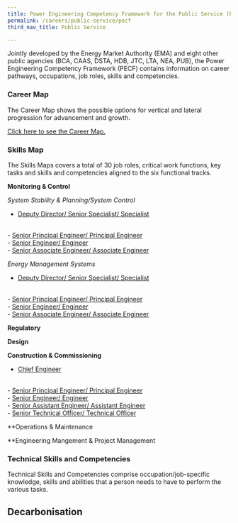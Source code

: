 ```yaml
---
title: Power Engineering Competency Framework for the Public Service (PECF)
permalink: /careers/public-service/pecf
third_nav_title: Public Service

---
```


Jointly developed by the Energy Market Authority (EMA) and eight other public agencies (BCA, CAAS, DSTA, HDB, JTC, LTA, NEA, PUB), the Power Engineering Competency Framework (PECF) contains information on career pathways, occupations, job roles, skills and competencies.
 
### Career Map

The Career Map shows the possible options for vertical and lateral progression for advancement and growth.

<a href="/files/careers/PECF_Career_Map.pdf" target="_blank">Click here to see the Career Map. </a>

### Skills Map
 
The Skills Maps covers a total of 30 job roles, critical work functions, key tasks and skills and competencies aligned to the six functional tracks.

**Monitoring & Control**

*System Stability & Planning/System Control*
  - <a href="/files/careers/skillsmap/Deputy Director_Senior Specialist_Specialist (System Stability & Planning_System Control).pdf" target="_blank">Deputy Director/ Senior Specialist/ Specialist</a>
  <br/>
  - <a href="/files/careers/skillsmap/Senior Principal Engineer_Principal Engineer (System Stability & Planning_System Control).pdf" target="_blank">Senior Principal Engineer/ Principal Engineer</a>
  <br/>
  - <a href="/files/careers/skillsmap/Senior Engineer_Engineer (System Stability & Planning_System Control).pdf" target="_blank">Senior Engineer/ Engineer</a>
  <br/>
  - <a href="/files/careers/skillsmap/Senior Associate Engineer_Associate Engineer (System Stability & Planning_System Control).pdf" target="_blank">Senior Associate Engineer/ Associate Engineer</a>
  <br/>

*Energy Management Systems*
  - <a href="/files/careers/skillsmap/Deputy Director_Senior Specialist_Specialist (Energy Management Systems).pdf" target="_blank">Deputy Director/ Senior Specialist/ Specialist</a>
  <br/>
  - <a href="/files/careers/skillsmap/Senior Principal Engineer_Principal Engineer (Energy Management Systems).pdf" target="_blank">Senior Principal Engineer/ Principal Engineer</a>
  <br/>
  - <a href="/files/careers/skillsmap/Senior Engineer_Engineer (Energy Management Systems).pdf" target="_blank">Senior Engineer/ Engineer</a>
  <br/>
  - <a href="/files/careers/skillsmap/Senior Associate Engineer_Associate Engineer (Energy Management Systems).pdf" target="_blank">Senior Associate Engineer/ Associate Engineer</a>
  <br/>

**Regulatory**

**Design**

**Construction & Commissioning**

  - <a href="/files/careers/skillsmap/Chief Engineer (Construction & Commissioning).pdf" target="_blank">Chief Engineer</a>
  <br/>
  - <a href="/files/careers/skillsmap/Senior Principal Engineer_Principal Engineer (Construction & Commissioning).pdf" target="_blank">Senior Principal Engineer/ Principal Engineer</a>
  <br/>
  - <a href="/files/careers/skillsmap/Senior Engineer_Engineer (Construction & Commissioning).pdf" target="_blank">Senior Engineer/ Engineer</a>
  <br/>
  - <a href="/files/careers/skillsmap/Senior Assistant Engineer_Assistant Engineer (Construction & Commissioning).pdf" target="_blank">Senior Assistant Engineer/ Assistant Engineer</a>
  <br/>
  - <a href="/files/careers/skillsmap/Senior Technical Officer_Technical Officer (Construction & Commissioning).pdf" target="_blank">Senior Technical Officer/ Technical Officer</a>
  <br/>
  
**Operations & Maintenance

**Engineering Mangement & Project Management




### Technical Skills and Competencies
 
Technical Skills and Competencies comprise occupation/job-specific knowledge, skills and abilities that a person needs to have to perform the various tasks.

## Decarbonisation

